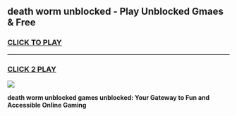 
## death worm unblocked - Play Unblocked Gmaes & Free
<h3>
<a href="https://news.freeplayer.one?title=death_worm_unblocked&ref=23F">CLICK TO PLAY</a></h3>
<hr>

<h3>
<a href="https://news.freeplayer.one?title=death_worm_unblocked&ref=23F">CLICK 2 PLAY</a>
  
</h3>

<a href="https://news.freeplayer.one?title=death_worm_unblocked&ref=23F/"><img src="https://clearcache.store/games.png"></a>


**death worm unblocked games unblocked: Your Gateway to Fun and Accessible Online Gaming**
